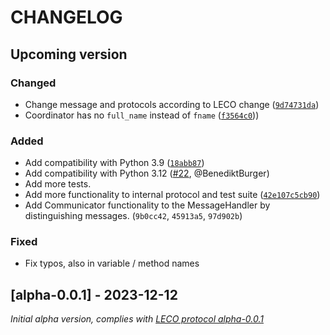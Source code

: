 # CHANGELOG

## Upcoming version

### Changed

- Change message and protocols according to LECO change ([`9d74731da`](https://github.com/pymeasure/pyleco/commit/9d74731da06d147b1773f1f411bd943a36b4a83d))
- Coordinator has no `full_name` instead of `fname` ([`f3564c0`](https://github.com/pymeasure/pyleco/commit/f3564c08f04ed63bbab5b1100560e7b50239d83c)))

### Added
- Add compatibility with Python 3.9 ([`18abb87`](https://github.com/pymeasure/pyleco/commit/18abb87fea259f9e87411d88cca92a886bbd62b4))
- Add compatibility with Python 3.12 ([#22](https://github.com/pymeasure/pyleco/pull/22), @BenediktBurger)
- Add more tests.
- Add more functionality to internal protocol and test suite ([`42e107c5cb90`](https://github.com/pymeasure/pyleco/commit/42e107c5cb90704dbb99ef1c5a50be739f3acf85))
- Add Communicator functionality to the MessageHandler by distinguishing messages. (`9b0cc42`, `45913a5`, `97d902b`)


### Fixed

- Fix typos, also in variable / method names


## [alpha-0.0.1] - 2023-12-12

_Initial alpha version, complies with [LECO protocol alpha-0.0.1](https://github.com/pymeasure/leco-protocol/releases/tag/alpha-0.0.1)_
